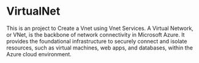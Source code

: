 # VirtualNet
This is an project to Create a Vnet using Vnet Services. A Virtual Network, or VNet, is the backbone of network connectivity in Microsoft Azure. It provides the foundational infrastructure to securely connect and isolate resources, such as virtual machines, web apps, and databases, within the Azure cloud environment.
